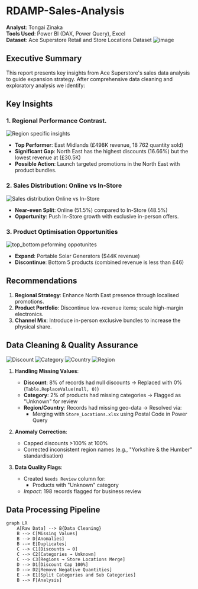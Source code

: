 # RDAMP-Sales-Analysis
**Analyst**: Tongai Zinaka<br>
**Tools Used**: Power BI (DAX, Power Query), Excel<br> 
**Dataset**: Ace Superstore Retail and Store Locations Dataset
![image](https://github.com/user-attachments/assets/64ae3396-3c89-40da-a181-da6f1a5e521c)

## Executive Summary  
This report presents key insights from Ace Superstore's sales data analysis to guide expansion strategy. After comprehensive data cleaning and exploratory analysis we identify:  

## Key Insights
### 1. Regional Performance Contrast. 
![Region specific insights ](https://github.com/user-attachments/assets/88e4e6cf-bc18-471a-b945-9e91004311f4)
- **Top Performer**: East Midlands (£498K revenue, 18 762 quantity sold)
- **Significant Gap**: North East has the highest discounts (16.66%) but the lowest revenue at (£30.5K)
- **Possible Action**: Launch targeted promotions in the North East with product bundles.

### 2. Sales Distribution: Online vs In-Store
![Sales distribution Online vs In-Store](https://github.com/user-attachments/assets/8f3b1ab5-9315-4217-84ad-ec9d9d7396d9)
- **Near-even Split**: Online (51.5%) compared to In-Store (48.5%)
- **Opportunity**: Push In-Store growth with exclusive in-person offers.

### 3. Product Optimisation Opportunities
![top_bottom peforming oppotunites ](https://github.com/user-attachments/assets/45b4fa53-c2f1-44fa-b3af-24adbcb104dd)
- **Expand**: Portable Solar Generators ($44K revenue)
- **Discontinue**: Bottom 5 products (combined revenue is less than £46)

## Recommendations  
1. **Regional Strategy**: Enhance North East presence through localised promotions.  
2. **Product Portfolio**: Discontinue low-revenue items; scale high-margin electronics.  
3. **Channel Mix**: Introduce in-person exclusive bundles to increase the physical share. 
    
## Data Cleaning & Quality Assurance 
![Discount](https://github.com/user-attachments/assets/10a2e34c-9b31-4666-b219-33128685ee96)
![Category](https://github.com/user-attachments/assets/957384fa-da07-4fb7-99db-f62abf732185)
![Country](https://github.com/user-attachments/assets/3628a253-9c7b-4420-a4c9-90df9a175355)
![Region](https://github.com/user-attachments/assets/015312e0-eb66-4e21-b93e-391bebcec9ac)

1. **Handling Missing Values**:  
   - **Discount**: 8% of records had null discounts → Replaced with 0% (`Table.ReplaceValue(null, 0)`)  
   - **Category**: 2% of products had missing categories → Flagged as "Unknown" for review  
   - **Region/Country**: Records had missing geo-data → Resolved via:  
     - Merging with `Store_Locations.xlsx` using Postal Code in Power Query

2. **Anomaly Correction**:  
   - Capped discounts >100% at 100%  
   - Corrected inconsistent region names (e.g., "Yorkshire & the Humber" standardisation)  

3. **Data Quality Flags**:  
   - Created `Needs Review` column for:  
     - Products with "Unknown" category  
   - *Impact*: 198 records flagged for business review 

## Data Processing Pipeline  
```mermaid
graph LR
    A[Raw Data] --> B{Data Cleaning}
    B --> C[Missing Values]
    B --> D[Anomalies]
    B --> E[Duplicates]
    C --> C1[Discounts → 0]
    C --> C2[Categories → Unknown]
    C --> C3[Regions → Store Locations Merge]
    D --> D1[Discount Cap 100%]
    D --> D2[Remove Negative Quantities]
    E --> E1[Split Categories and Sub Categories]
    B --> F[Analysis]


